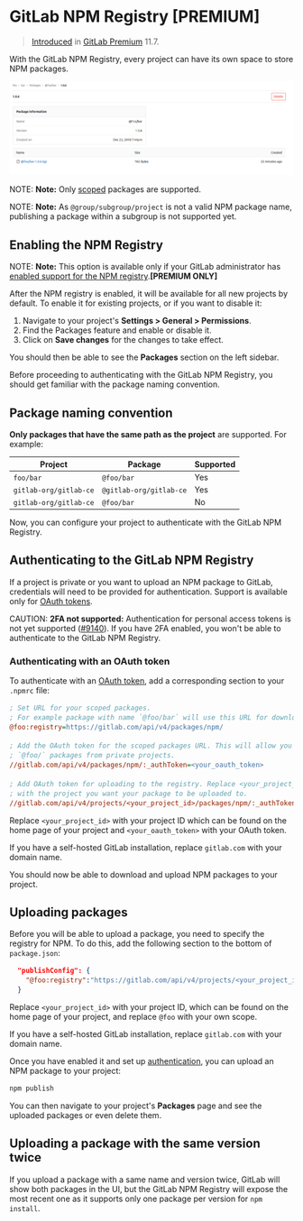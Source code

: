 # GitLab NPM Registry **[PREMIUM]**

> [Introduced](https://gitlab.com/gitlab-org/gitlab-ee/issues/5934)
  in [GitLab Premium](https://about.gitlab.com/pricing/) 11.7.

With the GitLab NPM Registry, every
project can have its own space to store NPM packages.

![GitLab NPM Registry](img/npm_package_view.png)

NOTE: **Note:**
Only [scoped](https://docs.npmjs.com/misc/scope) packages are supported.


NOTE: **Note:**
As `@group/subgroup/project` is not a valid NPM package name, publishing a package 
within a subgroup is not supported yet. 

## Enabling the NPM Registry

NOTE: **Note:**
This option is available only if your GitLab administrator has
[enabled support for the NPM registry](../../../administration/packages.md).**[PREMIUM ONLY]**

After the NPM registry is enabled, it will be available for all new projects
by default. To enable it for existing projects, or if you want to disable it:

1. Navigate to your project's **Settings > General > Permissions**.
1. Find the Packages feature and enable or disable it.
1. Click on **Save changes** for the changes to take effect.

You should then be able to see the **Packages** section on the left sidebar.

Before proceeding to authenticating with the GitLab NPM Registry, you should
get familiar with the package naming convention.

## Package naming convention

**Only packages that have the same path as the project** are supported. For
 example:

| Project                | Package                 | Supported |
| ---------------------- | ----------------------- | --------- |
| `foo/bar`              | `@foo/bar`              | Yes       |
| `gitlab-org/gitlab-ce` | `@gitlab-org/gitlab-ce` | Yes       |
| `gitlab-org/gitlab-ce` | `@foo/bar`              | No        |

Now, you can configure your project to authenticate with the GitLab NPM
Registry.

## Authenticating to the GitLab NPM Registry

If a project is private or you want to upload an NPM package to GitLab,
credentials will need to be provided for authentication. Support is available
only for [OAuth tokens](../../../api/oauth2.md#resource-owner-password-credentials-flow).

CAUTION: **2FA not supported:**
Authentication for personal access tokens is not yet supported
([#9140](https://gitlab.com/gitlab-org/gitlab-ee/issues/9140)). If you have 2FA
enabled, you won't be able to authenticate to the GitLab NPM Registry.

### Authenticating with an OAuth token

To authenticate with an [OAuth token](../../../api/oauth2.md#resource-owner-password-credentials-flow),
add a corresponding section to your `.npmrc` file:

```ini
; Set URL for your scoped packages.
; For example package with name `@foo/bar` will use this URL for download
@foo:registry=https://gitlab.com/api/v4/packages/npm/

; Add the OAuth token for the scoped packages URL. This will allow you to download
; `@foo/` packages from private projects.
//gitlab.com/api/v4/packages/npm/:_authToken=<your_oauth_token>

; Add OAuth token for uploading to the registry. Replace <your_project_id>
; with the project you want your package to be uploaded to.
//gitlab.com/api/v4/projects/<your_project_id>/packages/npm/:_authToken=<your_oauth_token>
```

Replace `<your_project_id>` with your project ID which can be found on the home page
of your project and `<your_oauth_token>` with your OAuth token.

If you have a self-hosted GitLab installation, replace `gitlab.com` with your
domain name.

You should now be able to download and upload NPM packages to your project.

## Uploading packages

Before you will be able to upload a package, you need to specify the registry
for NPM. To do this, add the following section to the bottom of `package.json`:

```json
  "publishConfig": {
    "@foo:registry":"https://gitlab.com/api/v4/projects/<your_project_id>/packages/npm/"
  }
```

Replace `<your_project_id>` with your project ID, which can be found on the home
page of your project, and replace `@foo` with your own scope.

If you have a self-hosted GitLab installation, replace `gitlab.com` with your
domain name.

Once you have enabled it and set up [authentication](#authenticating-to-the-gitlab-npm-registry),
you can upload an NPM package to your project:

```sh
npm publish
```

You can then navigate to your project's **Packages** page and see the uploaded
packages or even delete them.

## Uploading a package with the same version twice

If you upload a package with a same name and version twice, GitLab will show
both packages in the UI, but the GitLab NPM Registry will expose the most recent
one as it supports only one package per version for `npm install`.
